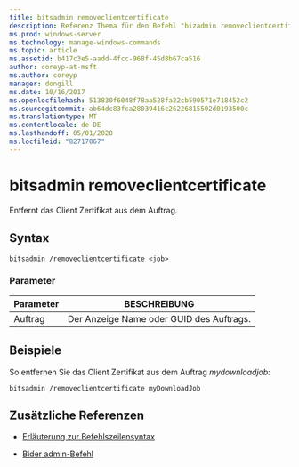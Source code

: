 ```yaml
---
title: bitsadmin removeclientcertificate
description: Referenz Thema für den Befehl "bizadmin removeclientcertificate", der das Client Zertifikat aus dem Auftrag entfernt.
ms.prod: windows-server
ms.technology: manage-windows-commands
ms.topic: article
ms.assetid: b417c3e5-aadd-4fcc-968f-45d8b67ca516
author: coreyp-at-msft
ms.author: coreyp
manager: dongill
ms.date: 10/16/2017
ms.openlocfilehash: 513830f6048f78aa528fa22cb590571e718452c2
ms.sourcegitcommit: ab64dc83fca28039416c26226815502d0193500c
ms.translationtype: MT
ms.contentlocale: de-DE
ms.lasthandoff: 05/01/2020
ms.locfileid: "82717067"
---
```

# <a name="bitsadmin-removeclientcertificate"></a>bitsadmin removeclientcertificate

Entfernt das Client Zertifikat aus dem Auftrag.

## <a name="syntax"></a>Syntax

```
bitsadmin /removeclientcertificate <job>
```

### <a name="parameters"></a>Parameter

| Parameter | BESCHREIBUNG |
| -------------- | -------------- |
| Auftrag | Der Anzeige Name oder GUID des Auftrags. |

## <a name="examples"></a>Beispiele

So entfernen Sie das Client Zertifikat aus dem Auftrag *mydownloadjob*:

```
bitsadmin /removeclientcertificate myDownloadJob
```

## <a name="additional-references"></a>Zusätzliche Referenzen

- [Erläuterung zur Befehlszeilensyntax](command-line-syntax-key.md)

- [Bider admin-Befehl](bitsadmin.md)
